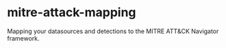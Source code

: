 # mitre-attack-mapping
Mapping your datasources and detections to the MITRE ATT&amp;CK Navigator framework.
